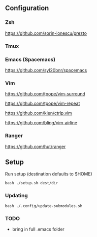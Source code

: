 ## Configuration 
### Zsh
  <https://github.com/sorin-ionescu/prezto>

### Tmux

### Emacs (Spacemacs)
  <https://github.com/syl20bnr/spacemacs>

### Vim
  <https://github.com/tpope/vim-surround>
  
  <https://github.com/tpope/vim-repeat>
  
  <https://github.com/kien/ctrlp.vim>
  
  <https://github.com/bling/vim-airline>

### Ranger
  https://github.com/hut/ranger

## Setup
Run setup (destination defaults to $HOME)

``bash
./setup.sh dest/dir
``
### Updating
``bash
./.config/update-submodules.sh
``

### TODO
- bring in full .emacs folder
